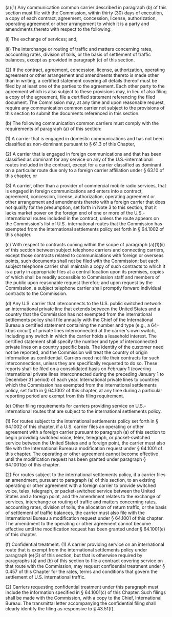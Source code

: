 (a)(1) Any communication common carrier described in paragraph (b) of this section must file with the Commission, within thirty (30) days of execution, a copy of each contract, agreement, concession, license, authorization, operating agreement or other arrangement to which it is a party and amendments thereto with respect to the following:

(i) The exchange of services; and,

(ii) The interchange or routing of traffic and matters concerning rates, accounting rates, division of tolls, or the basis of settlement of traffic balances, except as provided in paragraph (c) of this section.

(2) If the contract, agreement, concession, license, authorization, operating agreement or other arrangement and amendments thereto is made other than in writing, a certified statement covering all details thereof must be filed by at least one of the parties to the agreement. Each other party to the agreement which is also subject to these provisions may, in lieu of also filing a copy of the agreement, file a certified statement referencing the filed document. The Commission may, at any time and upon reasonable request, require any communication common carrier not subject to the provisions of this section to submit the documents referenced in this section.

(b) The following communication common carriers must comply with the requirements of paragraph (a) of this section:

(1) A carrier that is engaged in domestic communications and has not been classified as non-dominant pursuant to § 61.3 of this Chapter,

(2) A carrier that is engaged in foreign communications and that has been classified as dominant for any service on any of the U.S.-international routes included in the contract, except for a carrier classified as dominant on a particular route due only to a foreign carrier affiliation under § 63.10 of this chapter, or

(3) A carrier, other than a provider of commercial mobile radio services, that is engaged in foreign communications and enters into a contract, agreement, concession, license, authorization, operating agreement or other arrangement and amendments thereto with a foreign carrier that does not qualify for the presumption, set forth in Note 3 to this section, that it lacks market power on the foreign end of one or more of the U.S.-international routes included in the contract, unless the route appears on the Commission's list of U.S.-international routes that the Commission has exempted from the international settlements policy set forth in § 64.1002 of this chapter.

(c) With respect to contracts coming within the scope of paragraph (a)(1)(ii) of this section between subject telephone carriers and connecting carriers, except those contracts related to communications with foreign or overseas points, such documents shall not be filed with the Commission; but each subject telephone carrier shall maintain a copy of such contracts to which it is a party in appropriate files at a central location upon its premises, copies of which shall be readily accessible to Commission staff and members of the public upon reasonable request therefor; and upon request by the Commission, a subject telephone carrier shall promptly forward individual contracts to the Commission.

(d) Any U.S. carrier that interconnects to the U.S. public switched network an international private line that extends between the United States and a country that the Commission has not exempted from the international settlements policy shall file annually with the Chief of the International Bureau a certified statement containing the number and type (e.g., a 64-kbps circuit) of private lines interconnected at the carrier's own switch, including any switch in which the carrier holds a leasehold interest. The certified statement shall specify the number and type of interconnected private lines on a country specific basis. The identity of the customer need not be reported, and the Commission will treat the country of origin information as confidential. Carriers need not file their contracts for such interconnections, unless they are specifically requested to do so. These reports shall be filed on a consolidated basis on February 1 (covering international private lines interconnected during the preceding January 1 to December 31 period) of each year. International private lines to countries which the Commission has exempted from the international settlements policy, set forth in § 64.1002 of this chapter, at any time during a particular reporting period are exempt from this filing requirement.

(e) Other filing requirements for carriers providing service on U.S.-international routes that are subject to the international settlements policy.

(1) For routes subject to the international settlements policy set forth in § 64.1002 of this chapter, if a U.S. carrier files an operating or other agreement with a foreign carrier pursuant to paragraph (a) of this section to begin providing switched voice, telex, telegraph, or packet-switched service between the United States and a foreign point, the carrier must also file with the International Bureau a modification request under § 64.1001 of this chapter. The operating or other agreement cannot become effective until the modification request has been granted under paragraph § 64.1001(e) of this chapter.

(2) For routes subject to the international settlements policy, if a carrier files an amendment, pursuant to paragraph (a) of this section, to an existing operating or other agreement with a foreign carrier to provide switched voice, telex, telegraph, or packet-switched service between the United States and a foreign point, and the amendment relates to the exchange of services, interchange or routing of traffic and matters concerning rates, accounting rates, division of tolls, the allocation of return traffic, or the basis of settlement of traffic balances, the carrier must also file with the International Bureau a modification request under § 64.1001 of this chapter. The amendment to the operating or other agreement cannot become effective until the modification request has been granted under § 64.1001(e) of this chapter.

(f) Confidential treatment. (1) A carrier providing service on an international route that is exempt from the international settlements policy under paragraph (e)(3) of this section, but that is otherwise required by paragraphs (a) and (b) of this section to file a contract covering service on that route with the Commission, may request confidential treatment under § 0.457 of this Chapter for the rates, terms and conditions that govern the settlement of U.S. international traffic.

(2) Carriers requesting confidential treatment under this paragraph must include the information specified in § 64.1001(c) of this Chapter. Such filings shall be made with the Commission, with a copy to the Chief, International Bureau. The transmittal letter accompanying the confidential filing shall clearly identify the filing as responsive to § 43.51(f).
            

